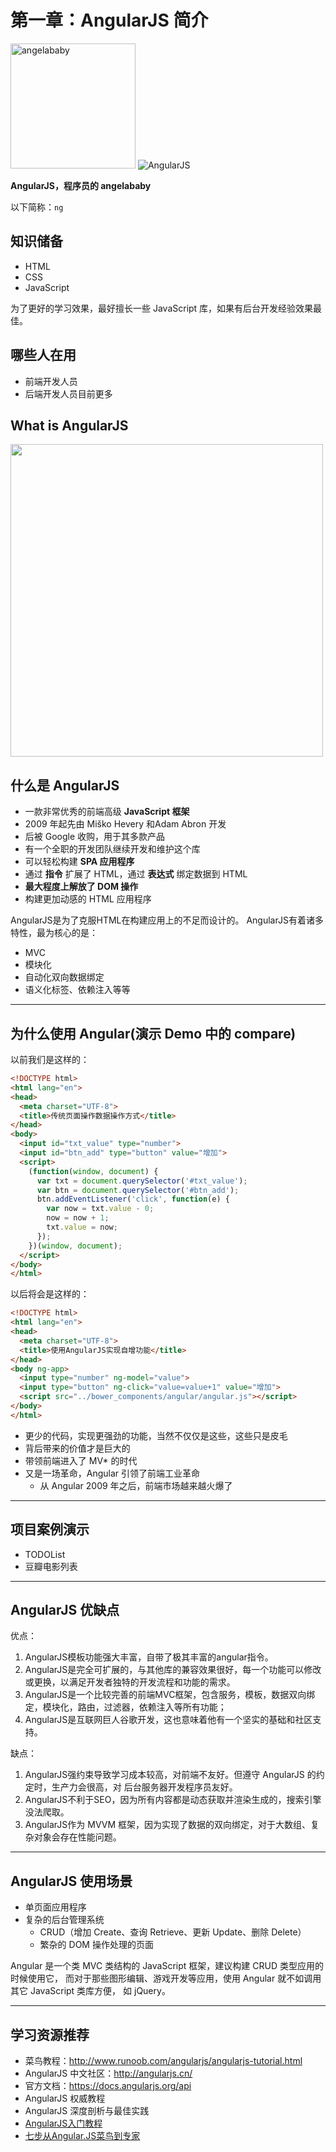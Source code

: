 # 第一章：AngularJS 简介

<img src="../img/angelababy.jpg" width="200" alt="angelababy">
<img src="../img/AngularJS-large.png" alt="AngularJS">

**AngularJS，程序员的 angelababy**

以下简称：`ng`

## 知识储备

- HTML
- CSS
- JavaScript

为了更好的学习效果，最好擅长一些 JavaScript 库，如果有后台开发经验效果最佳。

## 哪些人在用

- 前端开发人员
- 后端开发人员目前更多

## What is AngularJS

<img src="../img/baike-ng.png" width="500" alt="">

## 什么是 AngularJS

- 一款非常优秀的前端高级 **JavaScript 框架**
- 2009 年起先由 Miško Hevery 和Adam Abron 开发
- 后被 Google 收购，用于其多款产品
- 有一个全职的开发团队继续开发和维护这个库
- 可以轻松构建 **SPA 应用程序**
- 通过 **指令** 扩展了 HTML，通过 **表达式** 绑定数据到 HTML
- **最大程度上解放了 DOM 操作**
- 构建更加动感的 HTML 应用程序

AngularJS是为了克服HTML在构建应用上的不足而设计的。
AngularJS有着诸多特性，最为核心的是：

- MVC
- 模块化
- 自动化双向数据绑定
- 语义化标签、依赖注入等等

---

## 为什么使用 Angular(演示 Demo 中的 compare)

以前我们是这样的：

```html
<!DOCTYPE html>
<html lang="en">
<head>
  <meta charset="UTF-8">
  <title>传统页面操作数据操作方式</title>
</head>
<body>
  <input id="txt_value" type="number">
  <input id="btn_add" type="button" value="增加">
  <script>
    (function(window, document) {
      var txt = document.querySelector('#txt_value');
      var btn = document.querySelector('#btn_add');
      btn.addEventListener('click', function(e) {
        var now = txt.value - 0;
        now = now + 1;
        txt.value = now;
      });
    })(window, document);
  </script>
</body>
</html>
```

以后将会是这样的：

```html
<!DOCTYPE html>
<html lang="en">
<head>
  <meta charset="UTF-8">
  <title>使用AngularJS实现自增功能</title>
</head>
<body ng-app>
  <input type="number" ng-model="value">
  <input type="button" ng-click="value=value+1" value="增加">
  <script src="../bower_components/angular/angular.js"></script>
</body>
</html>
```

- 更少的代码，实现更强劲的功能，当然不仅仅是这些，这些只是皮毛
- 背后带来的价值才是巨大的
- 带领前端进入了 MV* 的时代
- 又是一场革命，Angular 引领了前端工业革命
  + 从 Angular 2009 年之后，前端市场越来越火爆了

---

## 项目案例演示

- TODOList
- 豆瓣电影列表

---

## AngularJS 优缺点

优点：

1. AngularJS模板功能强大丰富，自带了极其丰富的angular指令。
2. AngularJS是完全可扩展的，与其他库的兼容效果很好，每一个功能可以修改或更换，以满足开发者独特的开发流程和功能的需求。
3. AngularJS是一个比较完善的前端MVC框架，包含服务，模板，数据双向绑定，模块化，路由，过滤器，依赖注入等所有功能；
4. AngularJS是互联网巨人谷歌开发，这也意味着他有一个坚实的基础和社区支持。

缺点：

1. AngularJS强约束导致学习成本较高，对前端不友好。但遵守 AngularJS 的约定时，生产力会很高，对 后台服务器开发程序员友好。
2. AngularJS不利于SEO，因为所有内容都是动态获取并渲染生成的，搜索引擎没法爬取。
3. AngularJS作为 MVVM 框架，因为实现了数据的双向绑定，对于大数组、复杂对象会存在性能问题。

---

## AngularJS 使用场景

- 单页面应用程序
- 复杂的后台管理系统
  + CRUD（增加 Create、查询 Retrieve、更新 Update、删除 Delete）
  + 繁杂的 DOM 操作处理的页面

Angular 是一个类 MVC 类结构的 JavaScript 框架，建议构建 CRUD 类型应用的时候使用它，
而对于那些图形编辑、游戏开发等应用，使用 Angular 就不如调用其它 JavaScript 类库方便，
如 jQuery。

---

## 学习资源推荐

- 菜鸟教程：http://www.runoob.com/angularjs/angularjs-tutorial.html
- AngularJS 中文社区：http://angularjs.cn/
- 官方文档：https://docs.angularjs.org/api
- AngularJS 权威教程
- AngularJS 深度剖析与最佳实践
- [AngularJS入门教程](http://www.ituring.com.cn/minibook/303)
- [七步从Angular.JS菜鸟到专家](http://blog.jobbole.com/46779/)
